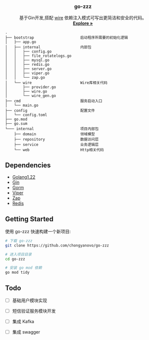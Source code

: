 <div align="center">
  <h3 align="center">go-zzz</h3>

  <p align="center">
    基于Gin开发,搭配 <a href="https://github.com/google/wire">wire</a> 依赖注入模式可写出更简洁和安全的代码。
    <br />
    <a href="https://github.com/chongyanovo/go-zzz"><strong>Explore »</strong></a>
    <br />
  </p>
</div>

```text
.
├── bootstrap                     启动程序所需要的初始化逻辑
│   ├── app.go
│   ├── internal                  内部包
│   │   ├── config.go
│   │   ├── file_rotatelogs.go
│   │   ├── mysql.go
│   │   ├── redis.go
│   │   ├── server.go
│   │   ├── viper.go
│   │   └── zap.go
│   └── wire                      Wire库相关代码
│       ├── provider.go
│       ├── wire.go
│       └── wire_gen.go
├── cmd                           服务启动入口
│   └── main.go
├── config                        配置文件
│   └── config.toml
├── go.mod
├── go.sum
└─── internal                     项目内部包
    ├── domain                    领域模型
    ├── repository                数据访问层
    ├── service                   业务逻辑层
    └── web                       Http相关代码
```


## Dependencies
- [Golang1.22](https://github.com/golang/go)
- [Gin](https://github.com/gin-gonic/gin)
- [Gorm](https://github.com/jinzhu/gorm)
- [Viper](https://github.com/spf13/viper)
- [Zap](https://github.com/uber-go/zap)
- [Redis](https://github.com/go-redis/redis)

## Getting Started
使用 go-zzz 快速构建一个新项目:
```bash
# 下载 go-zzz
git clone https://github.com/chongyanovo/go-zzz

# 进入项目目录
cd go-zzz

# 安装 go mod 依赖
go mod tidy
```

## Todo
- [ ] 基础用户模块实现
- [ ] 短信验证服务模块开发
- [ ] 集成 Kafka
- [ ] 集成 swagger



